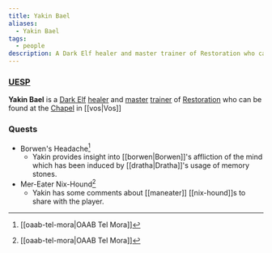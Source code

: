 ```yaml
---
title: Yakin Bael
aliases:
  - Yakin Bael
tags:
  - people
description: A Dark Elf healer and master trainer of Restoration who can be found at the Chapel in Vos.
---
```

### [UESP](https://en.uesp.net/wiki/Morrowind:Yakin_Bael)
**Yakin Bael** is a [Dark Elf](https://en.uesp.net/wiki/Morrowind:Dark_Elf "Morrowind:Dark Elf") [healer](https://en.uesp.net/wiki/Morrowind:Healer_(class) "Morrowind:Healer (class)") and [master](https://en.uesp.net/wiki/Morrowind:Master_Trainers "Morrowind:Master Trainers") [trainer](https://en.uesp.net/wiki/Morrowind:Trainers "Morrowind:Trainers") of [Restoration](https://en.uesp.net/wiki/Morrowind:Restoration "Morrowind:Restoration") who can be found at the [Chapel](https://en.uesp.net/wiki/Morrowind:Vos_Chapel "Morrowind:Vos Chapel") in [[vos|Vos]]
### Quests
* Borwen's Headache[^1]
	* Yakin provides insight into [[borwen|Borwen]]'s affliction of the mind which has been induced by [[dratha|Dratha]]'s usage of memory stones.
* Mer-Eater Nix-Hound[^1]
	* Yakin has some comments about [[maneater]] [[nix-hound]]s to share with the player.

[^1]: [[oaab-tel-mora|OAAB Tel Mora]]